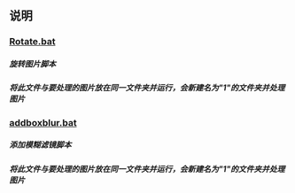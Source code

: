 ## 说明
### [Rotate.bat](https://github.com/tao-shui/realizebyffmpeg/blob/main/Rotate.bat)
##### 旋转图片脚本
##### 将此文件与要处理的图片放在同一文件夹并运行，会新建名为"1"的文件夹并处理图片
### [addboxblur.bat](https://github.com/tao-shui/realizebyffmpeg/blob/main/addboxblur.bat)
##### 添加模糊滤镜脚本
##### 将此文件与要处理的图片放在同一文件夹并运行，会新建名为"1"的文件夹并处理图片

